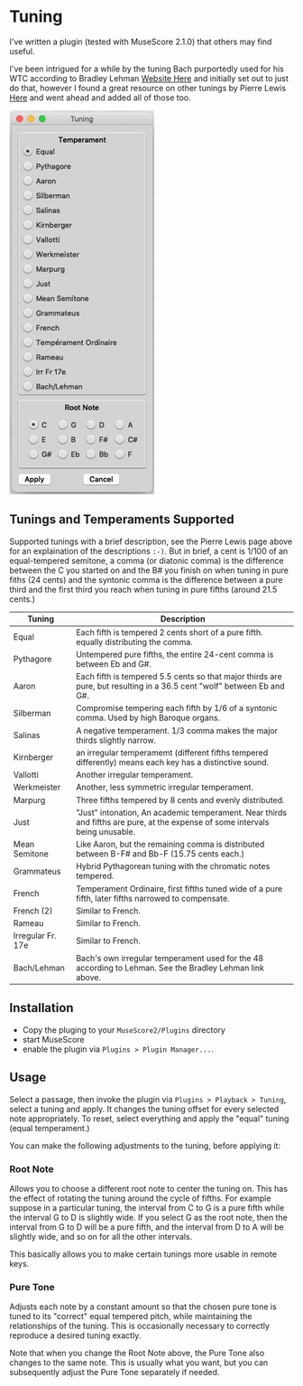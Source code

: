 # Tuning

I've written a plugin (tested with MuseScore 2.1.0) that others may find useful.

I've been intrigued for a while by the tuning Bach purportedly used
for his WTC according to Bradley Lehman [Website Here](http://www.larips.com)
and initially set out to just do that,
however I found a great resource on other tunings by Pierre Lewis
[Here](http://leware.net/temper/temper.htm) and went ahead and added
all of those too.

![Tuning Pop Up](https://raw.githubusercontent.com/billhails/MuseScore-plugins/develop/images/Tuning.png)

## Tunings and Temperaments Supported

Supported tunings with a brief description, see the Pierre Lewis
page above for an explaination of the descriptions `:-)`.  But in
brief, a cent is 1/100 of an equal-tempered semitone, a comma (or
diatonic comma) is the difference between the C you started on and
the B# you finish on when tuning in pure fiths (24 cents) and the
syntonic comma is the difference between a pure third and the first
third you reach when tuning in pure fifths (around 21.5 cents.)

| Tuning | Description |
| ------ | ----------- |
| Equal | Each fifth is tempered 2 cents short of a pure fifth. equally distributing the comma. |
| Pythagore | Untempered pure fifths, the entire 24-cent comma is between Eb and G#. |
| Aaron | Each fifth is tempered 5.5 cents so that major thirds are pure, but resulting in a 36.5 cent "wolf" between Eb and G#. |
| Silberman | Compromise tempering each fifth by 1/6 of a syntonic comma. Used by high Baroque organs. |
| Salinas | A negative temperament. 1/3 comma makes the major thirds slightly narrow. |
| Kirnberger | an irregular temperamemt (different fifths tempered differently) means each key has a distinctive sound. |
| Vallotti | Another irregular temperament. |
| Werkmeister | Another, less symmetric irregular temperament. |
| Marpurg | Three fifths tempered by 8 cents and evenly distributed. |
| Just | "Just" intonation, An academic temperament. Near thirds and fifths are pure, at the expense of some intervals  being unusable. |
| Mean Semitone | Like Aaron, but the remaining comma is distributed between B-F# and Bb-F (15.75 cents each.) |
| Grammateus | Hybrid Pythagorean tuning with the chromatic notes tempered. |
| French | Temperament Ordinaire, first fifths tuned wide of a pure fifth, later fifths narrowed to compensate. |
| French (2) | Similar to French. |
| Rameau | Similar to French. |
| Irregular Fr. 17e | Similar to French. |
| Bach/Lehman | Bach's own irregular temperament used for the 48 according to Lehman. See the Bradley Lehman link above. |

## Installation

* Copy the pluging to your `MuseScore2/Plugins` directory
* start MuseScore
* enable the plugin via `Plugins > Plugin Manager...`.

## Usage

Select a passage, then invoke the plugin via `Plugins > Playback >
Tuning`, select a tuning and apply. It changes the tuning offset
for every selected note appropriately. To reset, select everything
and apply the "equal" tuning (equal temperament.)

You can make the following adjustments to the tuning, before applying
it:

### Root Note

Allows you to choose a different root note to center the tuning on.
This has the effect of rotating the tuning around the cycle of
fifths. For example suppose in a particular tuning, the interval
from C to G is a pure fifth while the interval G to D is slightly
wide. If you select G as the root note, then the interval from G
to D will be a pure fifth, and the interval from D to A will be
slightly wide, and so on for all the other intervals.

This basically allows you to make certain tunings more usable in
remote keys.

### Pure Tone

Adjusts each note by a constant amount so that the chosen pure tone
is tuned to its "correct" equal tempered pitch, while maintaining
the relationships of the tuning. This is occasionally necessary to
correctly reproduce a desired tuning exactly.

Note that when you change the Root Note above, the Pure Tone also
changes to the same note. This is usually what you want, but you
can subsequently adjust the Pure Tone separately if needed.
